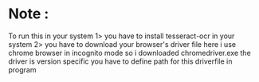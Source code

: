 # Note :

To run this in your system 
1> you have to install tesseract-ocr in your system
2> you have to download your browser's driver file
	here i use chrome browser in incognito mode so i downloaded chromedriver.exe
	the driver is version specific
	you have to define path for this driverfile in program

